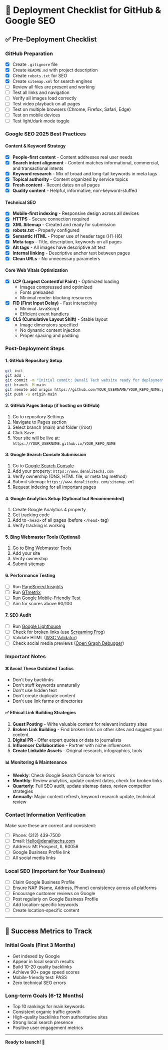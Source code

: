 # 🚀 Deployment Checklist for GitHub & Google SEO

## ✅ Pre-Deployment Checklist

### GitHub Preparation
- [x] Create `.gitignore` file
- [x] Create `README.md` with project description
- [x] Create `robots.txt` for SEO
- [x] Create `sitemap.xml` for search engines
- [ ] Review all files are present and working
- [ ] Test all links and navigation
- [ ] Verify all images load correctly
- [ ] Test video playback on all pages
- [ ] Test on multiple browsers (Chrome, Firefox, Safari, Edge)
- [ ] Test on mobile devices
- [ ] Test light/dark mode toggle

### Google SEO 2025 Best Practices

#### Content & Keyword Strategy
- [x] **People-first content** - Content addresses real user needs
- [x] **Search intent alignment** - Content matches informational, commercial, and transactional intents
- [x] **Keyword research** - Mix of broad and long-tail keywords in meta tags
- [x] **Topical authority** - Content organized by service topics
- [x] **Fresh content** - Recent dates on all pages
- [x] **Quality content** - Helpful, informative, non-keyword-stuffed

#### Technical SEO
- [x] **Mobile-first indexing** - Responsive design across all devices
- [x] **HTTPS** - Secure connection required
- [x] **XML Sitemap** - Created and ready for submission
- [x] **robots.txt** - Properly configured
- [x] **Semantic HTML** - Proper use of header tags (H1-H6)
- [x] **Meta tags** - Title, description, keywords on all pages
- [x] **Alt tags** - All images have descriptive alt text
- [x] **Internal linking** - Descriptive anchor text between pages
- [x] **Clean URLs** - No unnecessary parameters

#### Core Web Vitals Optimization
- [x] **LCP (Largest Contentful Paint)** - Optimized loading
  - Images compressed and optimized
  - Fonts preloaded
  - Minimal render-blocking resources
- [x] **FID (First Input Delay)** - Fast interactivity
  - Minimal JavaScript
  - Efficient event handlers
- [x] **CLS (Cumulative Layout Shift)** - Stable layout
  - Image dimensions specified
  - No dynamic content injection
  - Proper spacing and padding

### Post-Deployment Steps

#### 1. GitHub Repository Setup
```bash
git init
git add .
git commit -m "Initial commit: Denali Tech website ready for deployment"
git branch -M main
git remote add origin https://github.com/YOUR_USERNAME/YOUR_REPO_NAME.git
git push -u origin main
```

#### 2. GitHub Pages Setup (if hosting on GitHub)
1. Go to repository Settings
2. Navigate to Pages section
3. Select branch (main) and folder (/root)
4. Click Save
5. Your site will be live at: `https://YOUR_USERNAME.github.io/YOUR_REPO_NAME`

#### 3. Google Search Console Submission
1. Go to [Google Search Console](https://search.google.com/search-console)
2. Add your property: `https://www.denalitechs.com`
3. Verify ownership (DNS, HTML file, or meta tag method)
4. Submit sitemap: `https://www.denalitechs.com/sitemap.xml`
5. Request indexing for all important pages

#### 4. Google Analytics Setup (Optional but Recommended)
1. Create Google Analytics 4 property
2. Get tracking code
3. Add to `<head>` of all pages (before `</head>` tag)
4. Verify tracking is working

#### 5. Bing Webmaster Tools (Optional)
1. Go to [Bing Webmaster Tools](https://www.bing.com/webmasters)
2. Add your site
3. Verify ownership
4. Submit sitemap

#### 6. Performance Testing
- [ ] Run [PageSpeed Insights](https://pagespeed.web.dev/)
- [ ] Run [GTmetrix](https://gtmetrix.com/)
- [ ] Run [Google Mobile-Friendly Test](https://search.google.com/test/mobile-friendly)
- [ ] Aim for scores above 90/100

#### 7. SEO Audit
- [ ] Run [Google Lighthouse](https://developers.google.com/web/tools/lighthouse)
- [ ] Check for broken links (use [Screaming Frog](https://www.screamingfrog.co.uk/seo-spider/))
- [ ] Validate HTML ([W3C Validator](https://validator.w3.org/))
- [ ] Check social media previews ([Open Graph Debugger](https://developers.facebook.com/tools/debug/))

### Important Notes

#### ❌ Avoid These Outdated Tactics
- Don't buy backlinks
- Don't stuff keywords unnaturally
- Don't use hidden text
- Don't create duplicate content
- Don't use link farms or directories

#### ✅ Ethical Link Building Strategies
1. **Guest Posting** - Write valuable content for relevant industry sites
2. **Broken Link Building** - Find broken links on other sites and suggest your content
3. **Digital PR** - Offer expert quotes or data to journalists
4. **Influencer Collaboration** - Partner with niche influencers
5. **Create Linkable Assets** - Original research, infographics, tools

#### 📊 Monitoring & Maintenance
- **Weekly**: Check Google Search Console for errors
- **Monthly**: Review analytics, update content dates, check for broken links
- **Quarterly**: Full SEO audit, update sitemap dates, review competitor strategies
- **Annually**: Major content refresh, keyword research update, technical review

### Contact Information Verification
Make sure these are correct and consistent:
- [ ] Phone: (312) 439-7500
- [ ] Email: Hello@denalitechs.com
- [ ] Address: Mt Prospect, IL 60056
- [ ] Google Business Profile link
- [ ] All social media links

### Local SEO (Important for Your Business)
- [ ] Claim Google Business Profile
- [ ] Ensure NAP (Name, Address, Phone) consistency across all platforms
- [ ] Encourage customer reviews on Google
- [ ] Post regularly on Google Business Profile
- [ ] Add location-specific keywords
- [ ] Create location-specific content

---

## 🎯 Success Metrics to Track

### Initial Goals (First 3 Months)
- Get indexed by Google
- Appear in local search results
- Build 10-20 quality backlinks
- Achieve 90+ page speed scores
- Mobile-friendly test: PASS
- Zero technical SEO errors

### Long-term Goals (6-12 Months)
- Top 10 rankings for main keywords
- Consistent organic traffic growth
- High-quality backlinks from authoritative sites
- Strong local search presence
- Positive user engagement metrics

---

**Ready to launch! 🚀**

